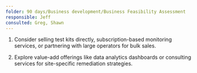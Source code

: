 ```yaml
---
folder: 90 days/Business development/Business Feasibility Assessment
responsible: Jeff
consulted: Greg, Shawn
---
```

1. Consider selling test kits directly, subscription-based monitoring services, or partnering with large operators for bulk sales.  
 
2. Explore value-add offerings like data analytics dashboards or consulting services for site-specific remediation strategies.